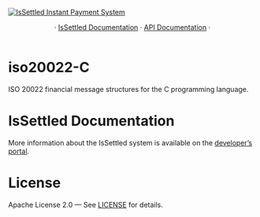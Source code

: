 [![IsSettled Instant Payment System](https://github.com/issettled/.github/blob/main/images/iso20022-issettled-lang-C.png)](https://issettled.com)

<p align="center">
  ·
  <a href="https://developer.issettled.com">IsSettled Documentation</a>
  ·
  <a href="https://developer.issettled.com/api-introduction">API Documentation</a>
  ·
  <br>
  <br>
</p>

# iso20022-C

ISO 20022 financial message structures for the C programming language.

# IsSettled Documentation

More information about the IsSettled system is available on the [developer’s portal](https://developer.issettled.com).

# License

Apache License 2.0 — See [LICENSE](https://github.com/issettled/iso20022-C/blob/main/LICENSE) for details.